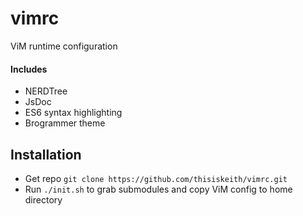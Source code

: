 # vimrc
ViM runtime configuration

#### Includes
- NERDTree
- JsDoc
- ES6 syntax highlighting
- Brogrammer theme

## Installation
- Get repo `git clone https://github.com/thisiskeith/vimrc.git`
- Run `./init.sh` to grab submodules and copy ViM config to home directory
